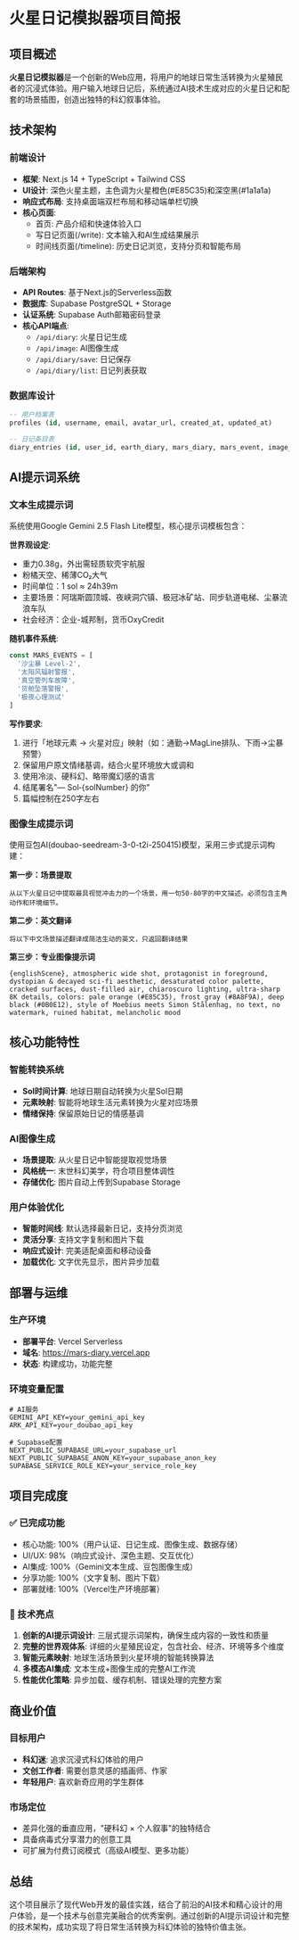 # 火星日记模拟器项目简报

## 项目概述

**火星日记模拟器**是一个创新的Web应用，将用户的地球日常生活转换为火星殖民者的沉浸式体验。用户输入地球日记后，系统通过AI技术生成对应的火星日记和配套的场景插图，创造出独特的科幻叙事体验。

## 技术架构

### 前端设计
- **框架**: Next.js 14 + TypeScript + Tailwind CSS
- **UI设计**: 深色火星主题，主色调为火星橙色(#E85C35)和深空黑(#1a1a1a)
- **响应式布局**: 支持桌面端双栏布局和移动端单栏切换
- **核心页面**:
  - 首页: 产品介绍和快速体验入口
  - 写日记页面(/write): 文本输入和AI生成结果展示
  - 时间线页面(/timeline): 历史日记浏览，支持分页和智能布局

### 后端架构
- **API Routes**: 基于Next.js的Serverless函数
- **数据库**: Supabase PostgreSQL + Storage
- **认证系统**: Supabase Auth邮箱密码登录
- **核心API端点**:
  - `/api/diary`: 火星日记生成
  - `/api/image`: AI图像生成
  - `/api/diary/save`: 日记保存
  - `/api/diary/list`: 日记列表获取

### 数据库设计
```sql
-- 用户档案表
profiles (id, username, email, avatar_url, created_at, updated_at)

-- 日记条目表
diary_entries (id, user_id, earth_diary, mars_diary, mars_event, image_url, sol_number, created_at, updated_at)
```

## AI提示词系统

### 文本生成提示词
系统使用Google Gemini 2.5 Flash Lite模型，核心提示词模板包含：

**世界观设定**:
- 重力0.38g，外出需轻质软壳宇航服
- 粉橘天空、稀薄CO₂大气
- 时间单位：1 sol ≈ 24h39m
- 主要场景：阿瑞斯圆顶城、夜峡洞穴镇、极冠冰矿站、同步轨道电梯、尘暴流浪车队
- 社会经济：企业-城邦制，货币OxyCredit

**随机事件系统**:
```javascript
const MARS_EVENTS = [
  '沙尘暴 Level‑2',
  '太阳风辐射警报', 
  '真空管列车故障',
  '货舱坠落警报',
  '极夜心理测试'
]
```

**写作要求**:
1. 进行「地球元素 → 火星对应」映射（如：通勤→MagLine排队、下雨→尘暴预警）
2. 保留用户原文情绪基调，结合火星环境放大或调和
3. 使用冷淡、硬科幻、略带魔幻感的语言
4. 结尾署名"— Sol‑{solNumber} 的你"
5. 篇幅控制在250字左右

### 图像生成提示词
使用豆包AI(doubao-seedream-3-0-t2i-250415)模型，采用三步式提示词构建：

**第一步：场景提取**
```
从以下火星日记中提取最具视觉冲击力的一个场景，用一句50-80字的中文描述。必须包含主角动作和环境细节。
```

**第二步：英文翻译**
```
将以下中文场景描述翻译成简洁生动的英文，只返回翻译结果
```

**第三步：专业图像提示词**
```
{englishScene}, atmospheric wide shot, protagonist in foreground, dystopian & decayed sci-fi aesthetic, desaturated color palette, cracked surfaces, dust-filled air, chiaroscuro lighting, ultra-sharp 8K details, colors: pale orange (#E85C35), frost gray (#8A8F9A), deep black (#0B0E12), style of Moebius meets Simon Stålenhag, no text, no watermark, ruined habitat, melancholic mood
```

## 核心功能特性

### 智能转换系统
- **Sol时间计算**: 地球日期自动转换为火星Sol日期
- **元素映射**: 智能将地球生活元素转换为火星对应场景
- **情绪保持**: 保留原始日记的情感基调

### AI图像生成
- **场景提取**: 从火星日记中智能提取视觉场景
- **风格统一**: 末世科幻美学，符合项目整体调性
- **存储优化**: 图片自动上传到Supabase Storage

### 用户体验优化
- **智能时间线**: 默认选择最新日记，支持分页浏览
- **灵活分享**: 支持文字复制和图片下载
- **响应式设计**: 完美适配桌面和移动设备
- **加载优化**: 文字优先显示，图片异步加载

## 部署与运维

### 生产环境
- **部署平台**: Vercel Serverless
- **域名**: https://mars-diary.vercel.app
- **状态**: 构建成功，功能完整

### 环境变量配置
```env
# AI服务
GEMINI_API_KEY=your_gemini_api_key
ARK_API_KEY=your_doubao_api_key

# Supabase配置
NEXT_PUBLIC_SUPABASE_URL=your_supabase_url
NEXT_PUBLIC_SUPABASE_ANON_KEY=your_supabase_anon_key
SUPABASE_SERVICE_ROLE_KEY=your_service_role_key
```

## 项目完成度

### ✅ 已完成功能
- 核心功能: 100%（用户认证、日记生成、图像生成、数据存储）
- UI/UX: 98%（响应式设计、深色主题、交互优化）
- AI集成: 100%（Gemini文本生成、豆包图像生成）
- 分享功能: 100%（文字复制、图片下载）
- 部署就绪: 100%（Vercel生产环境部署）

### 🎯 技术亮点
1. **创新的AI提示词设计**: 三层式提示词架构，确保生成内容的一致性和质量
2. **完整的世界观体系**: 详细的火星殖民设定，包含社会、经济、环境等多个维度
3. **智能元素映射**: 地球生活场景到火星环境的智能转换算法
4. **多模态AI集成**: 文本生成+图像生成的完整AI工作流
5. **性能优化策略**: 异步加载、缓存机制、错误处理的完整方案

## 商业价值

### 目标用户
- **科幻迷**: 追求沉浸式科幻体验的用户
- **文创工作者**: 需要创意灵感的插画师、作家
- **年轻用户**: 喜欢新奇应用的学生群体

### 市场定位
- 差异化强的垂直应用，"硬科幻 × 个人叙事"的独特结合
- 具备病毒式分享潜力的创意工具
- 可扩展为付费订阅模式（高级AI模型、更多功能）

## 总结

这个项目展示了现代Web开发的最佳实践，结合了前沿的AI技术和精心设计的用户体验，是一个技术与创意完美融合的优秀案例。通过创新的AI提示词设计和完整的技术架构，成功实现了将日常生活转换为科幻体验的独特价值主张。
